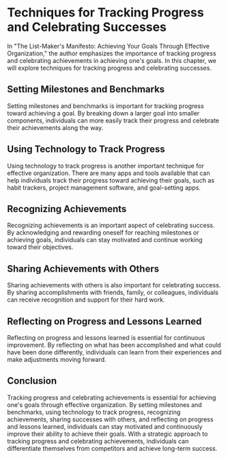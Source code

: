 Techniques for Tracking Progress and Celebrating Successes
=====================================================================================================================

In "The List-Maker's Manifesto: Achieving Your Goals Through Effective Organization," the author emphasizes the importance of tracking progress and celebrating achievements in achieving one's goals. In this chapter, we will explore techniques for tracking progress and celebrating successes.

Setting Milestones and Benchmarks
---------------------------------

Setting milestones and benchmarks is important for tracking progress toward achieving a goal. By breaking down a larger goal into smaller components, individuals can more easily track their progress and celebrate their achievements along the way.

Using Technology to Track Progress
----------------------------------

Using technology to track progress is another important technique for effective organization. There are many apps and tools available that can help individuals track their progress toward achieving their goals, such as habit trackers, project management software, and goal-setting apps.

Recognizing Achievements
------------------------

Recognizing achievements is an important aspect of celebrating success. By acknowledging and rewarding oneself for reaching milestones or achieving goals, individuals can stay motivated and continue working toward their objectives.

Sharing Achievements with Others
--------------------------------

Sharing achievements with others is also important for celebrating success. By sharing accomplishments with friends, family, or colleagues, individuals can receive recognition and support for their hard work.

Reflecting on Progress and Lessons Learned
------------------------------------------

Reflecting on progress and lessons learned is essential for continuous improvement. By reflecting on what has been accomplished and what could have been done differently, individuals can learn from their experiences and make adjustments moving forward.

Conclusion
----------

Tracking progress and celebrating achievements is essential for achieving one's goals through effective organization. By setting milestones and benchmarks, using technology to track progress, recognizing achievements, sharing successes with others, and reflecting on progress and lessons learned, individuals can stay motivated and continuously improve their ability to achieve their goals. With a strategic approach to tracking progress and celebrating achievements, individuals can differentiate themselves from competitors and achieve long-term success.
